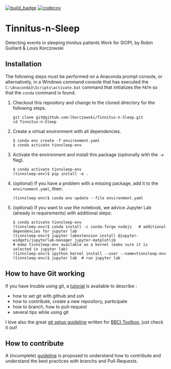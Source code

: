 [![build_badge](https://github.com/lkorczowski/Tinnitus-n-Sleep/workflows/build/badge.svg)](
https://github.com/lkorczowski/Tinnitus-n-Sleep/actions)
[![codecov](https://codecov.io/gh/lkorczowski/Tinnitus-n-Sleep/branch/master/graph/badge.svg)](
https://codecov.io/gh/lkorcczowski/Tinnitus-n-Sleep)
# Tinnitus-n-Sleep
Detecting events in sleeping tinnitus patients
Work for SIOPI, by Robin Guillard & Louis Korczowski

## Installation
The following steps must be performed on a Anaconda prompt console, or 
alternatively, in a Windows command console that has executed the 
`C:\Anaconda3\Scripts\activate.bat` command that initializes the `PATH` so that
the `conda` command is found.

1. Checkout this repository and change to the cloned directory
   for the following steps.

    ```
    git clone git@github.com:lkorczowski/Tinnitus-n-Sleep.git
    cd Tinnitus-n-Sleep
    ```
    
2. Create a virtual environment with all dependencies.

    ```
    $ conda env create -f environment.yaml
    $ conda activate tinnsleep-env
    ```
    
3. Activate the environment and install this package (optionally with the `-e` 
    flag).
    ```
    $ conda activate tinnsleep-env
    (tinnsleep-env)$ pip install -e .
    ```

4. (optional) If you have a problem with a missing package, add it to the `environment.yaml`, then:
    ```
    (tinnsleep-env)$ conda env update --file environment.yaml
    ```

5. (optional) If you want to use the notebook, we advice Jupyter Lab (already in requirements) with additional steps:
    ```
    $ conda activate tinnsleep-env
    (tinnsleep-env)$ conda install -c conda-forge nodejs   # additional dependencies for jupyter lab
    (tinnsleep-env)$ jupyter labextension install @jupyter-widgets/jupyterlab-manager jupyter-matplotlib
    # make tinnsleep-env available as a kernel (make sure it is selected in jupyter lab)
    (tinnsleep-env)$ ipython kernel install --user --name=tinnsleep-env  
    (tinnsleep-env)$ jupyter lab  # run jupyter lab
    ```

## How to have Git working

If you have trouble using git, a [tutorial](HOWTO_GIT_GITHUB_SSH_PR.md) is available to describe :
- how to set git with github and ssh
- how to contribute, create a new repository, participate
- how to branch, how to pull-request
- several tips while using git

I love also the great [git setup guideline](https://github.com/bbci/bbci_public/blob/master/HACKING.markdown) written
 for [BBCI Toolbox](https://github.com/bbci/bbci_public), just check it out! 
 
## How to contribute

A (incomplete) [guideline](CONTRIBUTING.md) is proposed to understand how to contribute and understand the best
practices with branchs and Pull-Requests.


